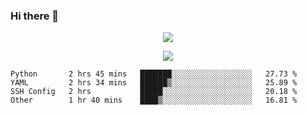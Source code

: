 ### Hi there 👋

<!--
**SuuTTT/SuuTTT** is a ✨ _special_ ✨ repository because its `README.md` (this file) appears on your GitHub profile.

Here are some ideas to get you started:

- 🔭 I’m currently working on ...
- 🌱 I’m currently learning ...
- 👯 I’m looking to collaborate on ...
- 🤔 I’m looking for help with ...
- 💬 Ask me about ...
- 📫 How to reach me: ...
- 😄 Pronouns: ...
- ⚡ Fun fact: ...
-->

<div align='center'>
    <p align='center'>
        <img src='https://github-readme-stats.vercel.app/api?line_height=27&username=SuuTTT&show_icons=true&theme=solarized-light'/>
    </p>
</div>    
<div align='center'>  
    <p align='center'>
        <img src='https://github-readme-stats.vercel.app/api/wakatime?username=SuuTTT&theme=solarized-light'/>
    </p>
    
</div>  

<!--START_SECTION:waka-->

```text
Python       2 hrs 45 mins   ███████░░░░░░░░░░░░░░░░░░   27.73 %
YAML         2 hrs 34 mins   ██████▒░░░░░░░░░░░░░░░░░░   25.89 %
SSH Config   2 hrs           █████░░░░░░░░░░░░░░░░░░░░   20.18 %
Other        1 hr 40 mins    ████▒░░░░░░░░░░░░░░░░░░░░   16.81 %
```

<!--END_SECTION:waka-->
